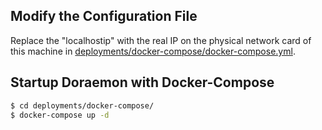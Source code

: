 ## Modify the Configuration File

Replace the "localhostip" with the real IP on the physical network card of this machine in [deployments/docker-compose/docker-compose.yml](deployments/docker-compose/docker-compose.yml).

## Startup Doraemon with Docker-Compose

```bash
$ cd deployments/docker-compose/
$ docker-compose up -d
```
